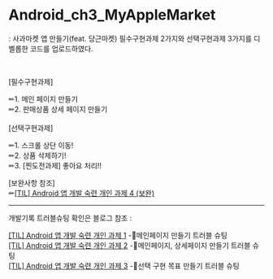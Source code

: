 # Android_ch3_MyAppleMarket
:  사과마켓 앱 만들기(feat. 당근마켓) 필수구현과제 2가지와 선택구현과제 3가지를 디벨롭한 코드를 업로드하였다.

<br>

[필수구현과제] <br>

✏1. 메인 페이지 만들기 <br>
✏2. 판매상품 상세 페이지 만들기 <br>
<br>
[선택구현과제] <br>

✏1. 스크롤 상단 이동! <br>
✏2. 상품 삭제하기! <br>
✏3. [찐도전과제] 좋아요 처리!! <br>

[보완사항 참조] <br>
✏[[TIL] Android 앱 개발 숙련 개인 과제 4 (보완)](https://velog.io/@wiz_hey/TIL-Android-%EC%95%B1-%EA%B0%9C%EB%B0%9C-%EC%88%99%EB%A0%A8-%EA%B0%9C%EC%9D%B8-%EA%B3%BC%EC%A0%9C-4-%EB%B3%B4%EC%99%84)

<hr>
개발기록 트러블슈팅 확인은 블로그 참조 : <br>

[[TIL] Android 앱 개발 숙련 개인 과제 1](https://velog.io/@wiz_hey/TIL-Android-%EC%95%B1-%EA%B0%9C%EB%B0%9C-%EC%88%99%EB%A0%A8-%EA%B0%9C%EC%9D%B8-%EA%B3%BC%EC%A0%9C-1) -📖메인페이지 만들기 트러블 슈팅 <br>
[[TIL] Android 앱 개발 숙련 개인 과제 2](https://velog.io/@wiz_hey/TIL-Android-%EC%95%B1-%EA%B0%9C%EB%B0%9C-%EC%88%99%EB%A0%A8-%EA%B0%9C%EC%9D%B8-%EA%B3%BC%EC%A0%9C-2) -📖메인페이지, 상세페이지 만들기 트러블 슈팅 <br>
[[TIL] Android 앱 개발 숙련 개인 과제 3](https://velog.io/@wiz_hey/TIL-Android-%EC%95%B1-%EA%B0%9C%EB%B0%9C-%EC%88%99%EB%A0%A8-%EA%B0%9C%EC%9D%B8-%EA%B3%BC%EC%A0%9C-3) -📖선택 구현 목표 만들기 트러블 슈팅 <br>
